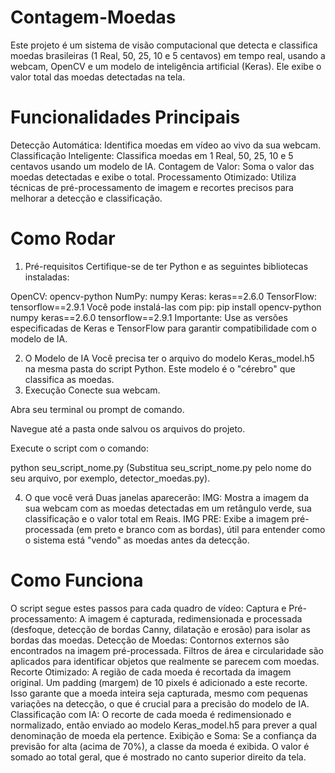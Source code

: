 # Contagem-Moedas
Este projeto é um sistema de visão computacional que detecta e classifica moedas brasileiras (1 Real, 50, 25, 10 e 5 centavos) em tempo real, usando a webcam, OpenCV e um modelo de inteligência artificial (Keras). Ele exibe o valor total das moedas detectadas na tela.

# Funcionalidades Principais
Detecção Automática: Identifica moedas em vídeo ao vivo da sua webcam.
Classificação Inteligente: Classifica moedas em 1 Real, 50, 25, 10 e 5 centavos usando um modelo de IA.
Contagem de Valor: Soma o valor das moedas detectadas e exibe o total.
Processamento Otimizado: Utiliza técnicas de pré-processamento de imagem e recortes precisos para melhorar a detecção e classificação.

# Como Rodar
1. Pré-requisitos
Certifique-se de ter Python e as seguintes bibliotecas instaladas:

OpenCV: opencv-python
NumPy: numpy
Keras: keras==2.6.0
TensorFlow: tensorflow==2.9.1
Você pode instalá-las com pip:
pip install opencv-python numpy keras==2.6.0 tensorflow==2.9.1
Importante: Use as versões especificadas de Keras e TensorFlow para garantir compatibilidade com o modelo de IA.

2. O Modelo de IA
Você precisa ter o arquivo do modelo Keras_model.h5 na mesma pasta do script Python. Este modelo é o "cérebro" que classifica as moedas.
3. Execução
Conecte sua webcam.

Abra seu terminal ou prompt de comando.

Navegue até a pasta onde salvou os arquivos do projeto.

Execute o script com o comando:

python seu_script_nome.py
(Substitua seu_script_nome.py pelo nome do seu arquivo, por exemplo, detector_moedas.py).

4. O que você verá
Duas janelas aparecerão:
IMG: Mostra a imagem da sua webcam com as moedas detectadas em um retângulo verde, sua classificação e o valor total em Reais.
IMG PRE: Exibe a imagem pré-processada (em preto e branco com as bordas), útil para entender como o sistema está "vendo" as moedas antes da detecção.

# Como Funciona
O script segue estes passos para cada quadro de vídeo:
Captura e Pré-processamento: A imagem é capturada, redimensionada e processada (desfoque, detecção de bordas Canny, dilatação e erosão) para isolar as bordas das moedas.
Detecção de Moedas: Contornos externos são encontrados na imagem pré-processada. Filtros de área e circularidade são aplicados para identificar objetos que realmente se parecem com moedas.
Recorte Otimizado: A região de cada moeda é recortada da imagem original. Um padding (margem) de 10 pixels é adicionado a este recorte. Isso garante que a moeda inteira seja capturada, mesmo com pequenas variações na detecção, o que é crucial para a precisão do modelo de IA.
Classificação com IA: O recorte de cada moeda é redimensionado e normalizado, então enviado ao modelo Keras_model.h5 para prever a qual denominação de moeda ela pertence.
Exibição e Soma: Se a confiança da previsão for alta (acima de 70%), a classe da moeda é exibida. O valor é somado ao total geral, que é mostrado no canto superior direito da tela.
